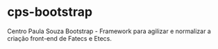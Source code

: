 # cps-bootstrap
Centro Paula Souza Bootstrap - Framework para agilizar e normalizar a criação front-end de Fatecs e Etecs.
